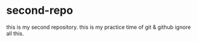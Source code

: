 # second-repo
this is my second repository.
this is my practice time of git & github ignore all this.
